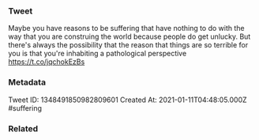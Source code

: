 ### Tweet
Maybe you have reasons to be suffering that have nothing to do with the way that you are construing the world because people do get unlucky. But there's always the possibility that the reason that things are so terrible for you is that you're inhabiting a pathological perspective https://t.co/jqchokEzBs

### Metadata
Tweet ID: 1348491850982809601
Created At: 2021-01-11T04:48:05.000Z
#suffering

### Related

